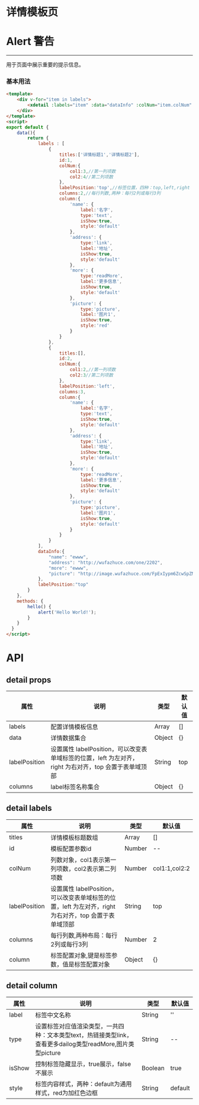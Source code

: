 # 详情模板页
<style>
.dome-alert .w-alert:not(:first-child){
  margin-top: 10px;
}
</style>
<script>
export default {
    data(){
        return {
            labels : [
                {
                    titles:['详情标题1','详情标题2'],
                    id:1,
                    colNum:{
                        col1:3,//第一列项数
                        col2:4//第二列项数
                    },
                    labelPosition:'top',//标签位置，四种：top,left,right,bottom
                    columns:2,//每行列数,两种：每行2列或每行3列
                    column:{
                        'name': {
                            label:'名字',
                            type:'text',
                            isShow:true,
                            style:'default'
                        },
                        'address': {
                            type:'link',
                            label:'地址',
                            isShow:true,
                            style:'default'
                        },
                        'more': {
                            type:'readMore',
                            label:'更多信息',
                            isShow:true,
                            style:'default'
                        },
                        'picture': {
                            type:'picture',
                            label:'图片1',
                            isShow:true,
                            style:'red'
                        }
                    }
                },
                {
                    titles:[],
                    id:2,
                    colNum:{
                        col1:2,//第一列项数
                        col2:3//第二列项数
                    },
                    labelPosition:'left',
                    columns:3,
                    column:{
                        'name': {
                            label:'名字',
                            type:'text',
                            isShow:true,
                            style:'default'
                        },
                        'address': {
                            type:'link',
                            label:'地址',
                            isShow:true,
                            style:'default'
                        },
                        'more': {
                            type:'readMore',
                            label:'更多信息',
                            isShow:true,
                            style:'default'
                        },
                        'picture': {
                            type:'picture',
                            label:'图片1',
                            isShow:true,
                            style:'default'
                        }
                    }
                }
            ],
            dataInfo:{
                "name": "ewww",
                "address": "http://wufazhuce.com/one/2202",
                "more": "ewww",
                "picture": "http://image.wufazhuce.com/FpExIypm6ZcwSpZMv3RrPitIHHSI"
            },
            labelPosition:"top"
        }
    },
    methods: {
        hello() {
            alert('Hello World!');
        }
    }
  }
</script>
# Alert 警告
----
用于页面中展示重要的提示信息。

### 基本用法
<div class="demo-block">
    <div v-for="item in labels">
        <xdetail :labels="item" :data="dataInfo" :colNum="item.colNum" :labelPosition="item.labelPosition" :columns="item.columns"></xdetail>
    </div>
</div>

```html
<template>
    <div v-for="item in labels">
        <xdetail :labels="item" :data="dataInfo" :colNum="item.colNum" :labelPosition="item.labelPosition" :columns="item.columns"></xdetail>
    </div>
</template>
<script>
export default {
    data(){
        return {
            labels : [
                {
                    titles:['详情标题1','详情标题2'],
                    id:1,
                    colNum:{
                        col1:3,//第一列项数
                        col2:4//第二列项数
                    },
                    labelPosition:'top',//标签位置，四种：top,left,right
                    columns:2,//每行列数,两种：每行2列或每行3列
                    column:{
                        'name': {
                            label:'名字',
                            type:'text',
                            isShow:true,
                            style:'default'
                        },
                        'address': {
                            type:'link',
                            label:'地址',
                            isShow:true,
                            style:'default'
                        },
                        'more': {
                            type:'readMore',
                            label:'更多信息',
                            isShow:true,
                            style:'default'
                        },
                        'picture': {
                            type:'picture',
                            label:'图片1',
                            isShow:true,
                            style:'red'
                        }
                    }
                },
                {
                    titles:[],
                    id:2,
                    colNum:{
                        col1:2,//第一列项数
                        col2:3//第二列项数
                    },
                    labelPosition:'left',
                    columns:3,
                    column:{
                        'name': {
                            label:'名字',
                            type:'text',
                            isShow:true,
                            style:'default'
                        },
                        'address': {
                            type:'link',
                            label:'地址',
                            isShow:true,
                            style:'default'
                        },
                        'more': {
                            type:'readMore',
                            label:'更多信息',
                            isShow:true,
                            style:'default'
                        },
                        'picture': {
                            type:'picture',
                            label:'图片1',
                            isShow:true,
                            style:'default'
                        }
                    }
                }
            ],
            dataInfo:{
                "name": "ewww",
                "address": "http://wufazhuce.com/one/2202",
                "more": "ewww",
                "picture": "http://image.wufazhuce.com/FpExIypm6ZcwSpZMv3RrPitIHHSI"
            },
            labelPosition:"top"
        }
    },
    methods: {
        hello() {
            alert('Hello World!');
        }
    }
  }
</script>
```

# API 

## detail props

| 属性 | 说明 | 类型 | 默认值 |
| --- | ---- | ---- | ------ |
| labels |  配置详情模板信息 | Array | [] |
| data |  详情数据集合  | Object | {} |
| labelPosition | 设置属性 labelPosition，可以改变表单域标签的位置，left 为左对齐，right 为右对齐，top 会置于表单域顶部 | String | top |
| columns |  label标签名称集合 | Object | {} |

## detail labels

| 属性 | 说明 | 类型 | 默认值 |
| --- | ---- | ---- | ------ |
| titles |  详情模板标题数组 | Array | [] |
| id |  模板配置参数id  | Number | -- |
| colNum | 列数对象，col1表示第一列项数，col2表示第二列项数 | Number | col1:1,col2:2 |
| labelPosition |  设置属性 labelPosition，可以改变表单域标签的位置，left 为左对齐，right 为右对齐，top 会置于表单域顶部 | String | top |
| columns |  每行列数,两种布局：每行2列或每行3列 | Number | 2 |
| column |  标签配置对象,键是标签参数，值是标签配置对象 | Object | {} |

## detail column
| 属性 | 说明 | 类型 | 默认值 |
| --- | ---- | ---- | ------ |
| label |  标签中文名称 | String | '' |
| type |  设置标签对应值渲染类型，一共四种：文本类型text，热链接类型link，查看更多dailog类型readMore,图片类型picture | String | -- |
| isShow |  控制标签隐藏显示，true展示，false不展示 | Boolean | true |
| style |  标签内容样式，两种：default为通用样式，red为加红色边框  | String | default |